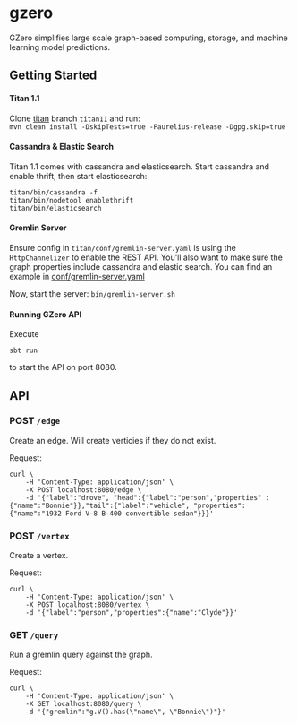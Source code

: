 # gzero
GZero simplifies large scale graph-based computing, storage, and machine learning model predictions.

## Getting Started

#### Titan 1.1
Clone [titan](https://github.com/thinkaurelius/titan/tree/titan11) branch `titan11` and run:  
```mvn clean install -DskipTests=true -Paurelius-release -Dgpg.skip=true```

#### Cassandra & Elastic Search
Titan 1.1 comes with cassandra and elasticsearch. Start cassandra and enable thrift, then start elasticsearch:

```Shell
titan/bin/cassandra -f  
titan/bin/nodetool enablethrift  
titan/bin/elasticsearch
```

#### Gremlin Server

Ensure config in `titan/conf/gremlin-server.yaml` is using the `HttpChannelizer` to enable the REST API. You'll also want to make sure the graph properties include cassandra and elastic search. You can find an example in [conf/gremlin-server.yaml](conf/gremlin-server.yaml)

Now, start the server: `bin/gremlin-server.sh`

#### Running GZero API
Execute
```Shell
sbt run
```
to start the API on port 8080.

## API

### POST `/edge`
Create an edge. Will create verticies if they do not exist.

Request:
```Shell
curl \
	-H 'Content-Type: application/json' \
	-X POST localhost:8080/edge \
	-d '{"label":"drove", "head":{"label":"person","properties" : {"name":"Bonnie"}},"tail":{"label":"vehicle", "properties":{"name":"1932 Ford V-8 B-400 convertible sedan"}}}'
```

### POST `/vertex`
Create a vertex.

Request:
```Shell
curl \
	-H 'Content-Type: application/json' \
	-X POST localhost:8080/vertex \
	-d '{"label":"person","properties":{"name":"Clyde"}}'
```


### GET `/query`
Run a gremlin query against the graph.

Request:
```Shell
curl \
	-H 'Content-Type: application/json' \
	-X GET localhost:8080/query \
	-d '{"gremlin":"g.V().has(\"name\", \"Bonnie\")"}'
```
